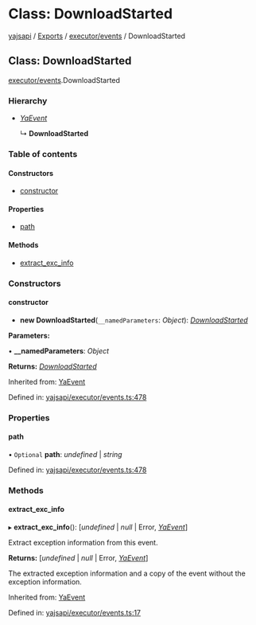 # Class: DownloadStarted

[yajsapi](../yajsapi.md) / [Exports](../modules/) / [executor/events](../modules/executor_events.md) / DownloadStarted

## Class: DownloadStarted

[executor/events](../modules/executor_events.md).DownloadStarted

### Hierarchy

* [_YaEvent_](executor_events.yaevent.md)

  ↳ **DownloadStarted**

### Table of contents

#### Constructors

* [constructor](executor_events.downloadstarted.md#constructor)

#### Properties

* [path](executor_events.downloadstarted.md#path)

#### Methods

* [extract\_exc\_info](executor_events.downloadstarted.md#extract_exc_info)

### Constructors

#### constructor

* **new DownloadStarted**\(`__namedParameters`: _Object_\): [_DownloadStarted_](executor_events.downloadstarted.md)

**Parameters:**

• **\_\_namedParameters**: _Object_

**Returns:** [_DownloadStarted_](executor_events.downloadstarted.md)

Inherited from: [YaEvent](executor_events.yaevent.md)

Defined in: [yajsapi/executor/events.ts:478](https://github.com/golemfactory/yajsapi/blob/289a25a/yajsapi/executor/events.ts#L478)

### Properties

#### path

• `Optional` **path**: _undefined_ \| _string_

Defined in: [yajsapi/executor/events.ts:478](https://github.com/golemfactory/yajsapi/blob/289a25a/yajsapi/executor/events.ts#L478)

### Methods

#### extract\_exc\_info

▸ **extract\_exc\_info**\(\): \[_undefined_ \| _null_ \| Error, [_YaEvent_](executor_events.yaevent.md)\]

Extract exception information from this event.

**Returns:** \[_undefined_ \| _null_ \| Error, [_YaEvent_](executor_events.yaevent.md)\]

The extracted exception information and a copy of the event without the exception information.

Inherited from: [YaEvent](executor_events.yaevent.md)

Defined in: [yajsapi/executor/events.ts:17](https://github.com/golemfactory/yajsapi/blob/289a25a/yajsapi/executor/events.ts#L17)

